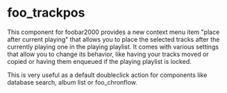 # foo_trackpos

This component for foobar2000 provides a new context menu item
"place after current playing" that allows you to place the selected tracks
after the currently playing one in the playing playlist. It comes with
various settings that allow you to change its behavior, like having your
tracks moved or copied or having them enqueued if the playing playlist is
locked.

This is very useful as a default doubleclick action for components like
database search, album list or foo_chronflow.